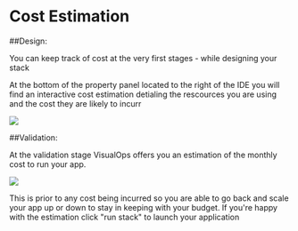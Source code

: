 # Cost Estimation

##Design:

You can keep track of cost at the very first stages - while designing your stack

At the bottom of the property panel located to the right of the IDE you will find an interactive cost estimation detialing the rescources you are using and the cost they are likely to incurr

![](https://raw.githubusercontent.com/VisualOps/book-image/master/costestimation.png)

##Validation:

At the validation stage VisualOps offers you an estimation of the monthly cost to run your app.

![](https://raw.githubusercontent.com/VisualOps/book-image/master/run%20stack.png)

This is prior to any cost being incurred so you are able to go back and scale your app up or down to stay in keeping with your budget.
If you're happy with the estimation click "run stack" to launch your application


